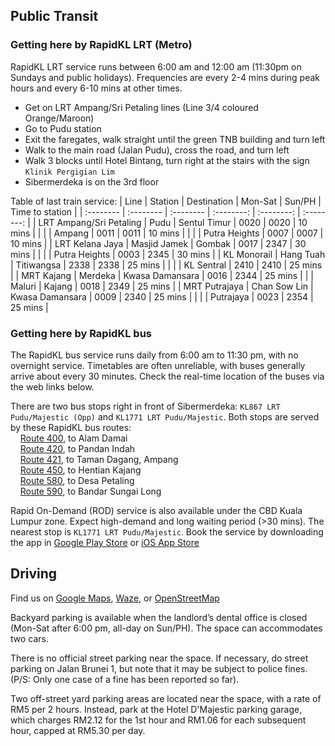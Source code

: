 ## Public Transit 

### Getting here by RapidKL LRT (Metro)
RapidKL LRT service runs between 6:00 am and 12:00 am (11:30pm on Sundays and public holidays). Frequencies are every 2-4 mins during peak hours and every 6-10 mins at other times.

- Get on LRT Ampang/Sri Petaling lines (Line 3/4 coloured Orange/Maroon)
- Go to Pudu station
- Exit the faregates, walk straight until the green TNB building and turn left
- Walk to the main road (Jalan Pudu), cross the road, and turn left
- Walk 3 blocks until Hotel Bintang, turn right at the stairs with the sign `Klinik Pergigian Lim`
- Sibermerdeka is on the 3rd floor

Table of last train service:
| Line    | Station | Destination | Mon-Sat    | Sun/PH | Time to station |
| :-------- | :-------- | :-------- | :--------: | :--------: | :--------: |
| LRT Ampang/Sri Petaling  | Pudu | Sentul Timur    | 0020	| 0020 | 10 mins |
| | | Ampang    | 0011 |	0011 | 10 mins |
| | | Putra Heights | 0007	| 0007 | 10 mins |
| LRT Kelana Jaya | Masjid Jamek | Gombak | 0017	| 2347 | 30 mins |
| | | Putra Heights | 0003	| 2345 | 30 mins |
| KL Monorail | Hang Tuah | Titiwangsa | 2338	| 2338 | 25 mins |
| | | KL Sentral | 2410 | 2410 | 25 mins |
| MRT Kajang | Merdeka | Kwasa Damansara | 0016	| 2344 | 25 mins |
| | Maluri | Kajang | 0018	| 2349 | 25 mins |
| MRT Putrajaya | Chan Sow Lin | Kwasa Damansara | 0009	| 2340 | 25 mins |
| | | Putrajaya | 0023	| 2354 | 25 mins |

### Getting here by RapidKL bus
The RapidKL bus service runs daily from 6:00 am to 11:30 pm, with no overnight service. Timetables are often unreliable, with buses generally arrive about every 30 minutes. Check the real-time location of the buses via the web links below.

There are two bus stops right in front of Sibermerdeka: `KL867 LRT Pudu/Majestic (Opp)` and `KL1771 LRT Pudu/Majestic`. Both stops are served by these RapidKL bus routes:  
&nbsp;&nbsp;&nbsp;&nbsp;[Route 400](https://myrapidbus.prasarana.com.my/kiosk?route=478&bus=), to Alam Damai   
&nbsp;&nbsp;&nbsp;&nbsp;[Route 420](https://myrapidbus.prasarana.com.my/kiosk?route=481&bus=), to Pandan Indah  
&nbsp;&nbsp;&nbsp;&nbsp;[Route 421](https://myrapidbus.prasarana.com.my/kiosk?route=482&bus=), to Taman Dagang, Ampang  
&nbsp;&nbsp;&nbsp;&nbsp;[Route 450](https://myrapidbus.prasarana.com.my/kiosk?route=483&bus=), to Hentian Kajang  
&nbsp;&nbsp;&nbsp;&nbsp;[Route 580](https://myrapidbus.prasarana.com.my/kiosk?route=486&bus=), to Desa Petaling  
&nbsp;&nbsp;&nbsp;&nbsp;[Route 590](https://myrapidbus.prasarana.com.my/kiosk?route=488&bus=), to Bandar Sungai Long  

Rapid On-Demand (ROD) service is also available under the CBD Kuala Lumpur zone. Expect high-demand and long waiting period (>30 mins). The nearest stop is `KL1771 LRT Pudu/Majestic`. Book the service by downloading the app in 
[Google Play Store](https://play.google.com/store/apps/details?id=com.manjalabs.rapidondemand) or [iOS App Store](https://apps.apple.com/us/app/rapid-on-demand/id6743926083) 



## Driving
Find us on [Google Maps](https://maps.app.goo.gl/QbpEQrCZCU9o15nU8), [Waze](https://ul.waze.com/ul?place=ChIJZyM5TAA3zDEReO_0wrdoYXs&ll=3.13634960%2C101.71205580), or [OpenStreetMap](https://www.openstreetmap.org/node/12538602858)

Backyard parking is available when the landlord’s dental office is closed (Mon-Sat after 6:00 pm, all-day on Sun/PH). The space can accommodates two cars.  

There is no official street parking near the space. If necessary, do street parking on Jalan Brunei 1, but note that it may be subject to police fines. (P/S: Only one case of a fine has been reported so far).

Two off-street yard parking areas are located near the space, with a rate of RM5 per 2 hours. Instead, park at the Hotel D'Majestic parking garage, which charges RM2.12 for the 1st hour and RM1.06 for each subsequent hour, capped at RM5.30 per day.


